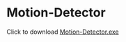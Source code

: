 # Motion-Detector
Click to download <a href="https://github.com/sarkarsd/Motion-Detector/blob/master/plotting.exe?raw=true" download>Motion-Detector.exe</a>

